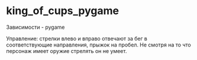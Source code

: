 # king_of_cups_pygame
Зависимости - pygame

Управление: стрелки влево и вправо отвечают за бег в соответствующие направления, прыжок на пробел. Не смотря на то что персонаж имеет оружие стрелять он не умеет.
